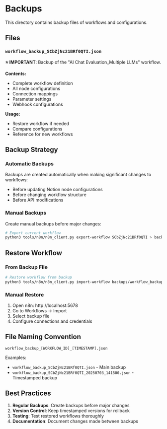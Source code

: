 # Backups

This directory contains backup files of workflows and configurations.

## Files

### `workflow_backup_SCbZjNc21BRf0QTI.json`
**⭐ IMPORTANT**: Backup of the "AI Chat Evaluation_Multiple LLMs" workflow.

**Contents:**
- Complete workflow definition
- All node configurations
- Connection mappings
- Parameter settings
- Webhook configurations

**Usage:**
- Restore workflow if needed
- Compare configurations
- Reference for new workflows

## Backup Strategy

### Automatic Backups
Backups are created automatically when making significant changes to workflows:
- Before updating Notion node configurations
- Before changing workflow structure
- Before API modifications

### Manual Backups
Create manual backups before major changes:
```bash
# Export current workflow
python3 tools/n8n/n8n_client.py export-workflow SCbZjNc21BRf0QTI > backups/workflow_backup_$(date +%Y%m%d_%H%M%S).json
```

## Restore Workflow

### From Backup File
```bash
# Restore workflow from backup
python3 tools/n8n/n8n_client.py import-workflow backups/workflow_backup_SCbZjNc21BRf0QTI.json
```

### Manual Restore
1. Open n8n: http://localhost:5678
2. Go to Workflows → Import
3. Select backup file
4. Configure connections and credentials

## File Naming Convention

```
workflow_backup_[WORKFLOW_ID]_[TIMESTAMP].json
```

Examples:
- `workflow_backup_SCbZjNc21BRf0QTI.json` - Main backup
- `workflow_backup_SCbZjNc21BRf0QTI_20250703_141500.json` - Timestamped backup

## Best Practices

1. **Regular Backups**: Create backups before major changes
2. **Version Control**: Keep timestamped versions for rollback
3. **Testing**: Test restored workflows thoroughly
4. **Documentation**: Document changes made between backups 